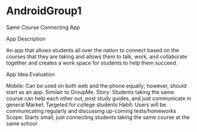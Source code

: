 # AndroidGroup1
Same Course Connecting App

App Description

An app that allows students all over the nation to connect based on the courses that they are taking and allows them to talk, work, and collaborate together and creates a work space for students to help them succeed.

App Idea Evaluation

Mobile: Can be used on both web and the phone equally; however, should start as an app. Similair to GroupMe.
Story: Students taking the same course can help each other out, post study guides, and just communicate in general
Market: Targeted for college students
Habit: Users will be communicating regularly and discussing up-coming tests/homeworks
Scope: Starts small, just connecting students taking the same course at the same school
